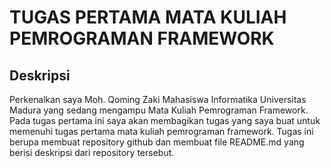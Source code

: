 # TUGAS PERTAMA MATA KULIAH PEMROGRAMAN FRAMEWORK

## Deskripsi
Perkenalkan saya Moh. Qoming Zaki Mahasiswa Informatika Universitas Madura yang sedang mengampu Mata Kuliah Pemrograman Framework. Pada tugas pertama ini saya akan membagikan tugas yang saya buat untuk memenuhi tugas pertama mata kuliah pemrograman framework. Tugas ini berupa membuat repository github dan membuat file README.md yang berisi deskripsi dari repository tersebut.
